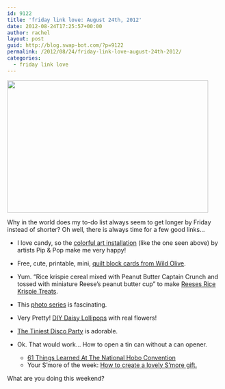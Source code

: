 ```yaml
---
id: 9122
title: 'friday link love: August 24th, 2012'
date: 2012-08-24T17:25:57+00:00
author: rachel
layout: post
guid: http://blog.swap-bot.com/?p=9122
permalink: /2012/08/24/friday-link-love-august-24th-2012/
categories:
  - friday link love
---
```

[<img src="http://blog.swap-bot.com/wp-content/uploads/2012/08/pippop.jpg" alt="" title="pippop" width="470" height="308" class="alignnone size-full wp-image-9124" srcset="http://blog.swap-bot.com/wp-content/uploads/2012/08/pippop-300x196.jpg 300w, http://blog.swap-bot.com/wp-content/uploads/2012/08/pippop.jpg 470w" sizes="(max-width: 470px) 100vw, 470px" />](http://www.pipandpop.com.au/)

Why in the world does my to-do list always seem to get longer by Friday instead of shorter? Oh well, there is always time for a few good links&#8230;

  * I love candy, so the [colorful art installation](http://www.pipandpop.com.au/#) (like the one seen above) by artists Pip & Pop make me very happy!
  * Free, cute, printable, mini, [quilt block cards from Wild Olive](http://wildolive.blogspot.com/2012/08/printable-quilt-block-cards.html).
  * Yum. &#8220;Rice krispie cereal mixed with Peanut Butter Captain Crunch and tossed with miniature Reese’s peanut butter cup&#8221; to make [Reeses Rice Krispie Treats](http://www.bakersroyale.com/bars-and-cookie-bars/reeses-rice-krispie-treats/).
  * This [photo series](http://irinawerning.com/back-to-the-fut/back-to-the-future/) is fascinating.
  * Very Pretty! [DIY Daisy Lollipops](http://www.intimateweddings.com/blog/diy-daisy-lollipops/) with real flowers!
  * [The Tiniest Disco Party](http://www.flickr.com/photos/91821907@N00/7698204270/in/pool-93628034@N00) is adorable.
  * Ok. That would work&#8230; How to open a tin can without a can opener.</li> 
    
      * [61 Things Learned At The National Hobo Convention](http://www.buzzfeed.com/mjs538/things-i-learned-at-the-national-hobo-convention)
      * Your S&#8217;more of the week: [How to create a lovely S&#8217;more gift.](http://www.tonyastaab.com/2012/08/give-the-gift-of-smores.html)</ul> 
    
    What are you doing this weekend?